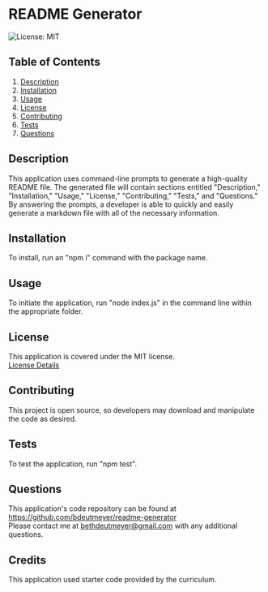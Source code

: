 # README Generator
  ![License: MIT](https://img.shields.io/badge/License-MIT-yellow.svg)
  ## Table of Contents
  1. [Description](#description)
  2. [Installation](#installation)
  3. [Usage](#usage)
  4. [License](#license)
  5. [Contributing](#contributing)
  6. [Tests](#tests)
  7. [Questions](#questions)
  <a name="description"></a>
  ## Description 
  This application uses command-line prompts to generate a high-quality README file. The generated file will contain sections entitled "Description," "Installation," "Usage," "License," "Contributing," "Tests," and "Questions."  By answering the prompts, a developer is able to quickly and easily generate a markdown file with all of the necessary information.
  <a name="installation"></a>
  ## Installation 
  To install, run an "npm i" command with the package name.
  <a name="usage"></a>
  ## Usage 
  To initiate the application, run "node index.js" in the command line within the appropriate folder.
  <a name="license"></a>
  ## License 
  This application is covered under the MIT license.  
  [License Details](https://opensource.org/licenses/MIT)
  <a name="contributing"></a>
  ## Contributing 
  This project is open source, so developers may download and manipulate the code as desired.
  <a name="tests"></a>
  ## Tests 
  To test the application, run "npm test".
  <a name="questions"></a>
  ## Questions  
  This application's code repository can be found at https://github.com/bdeutmeyer/readme-generator  
  Please contact me at bethdeutmeyer@gmail.com with any additional questions.
  ## Credits
  This application used starter code provided by the curriculum.
